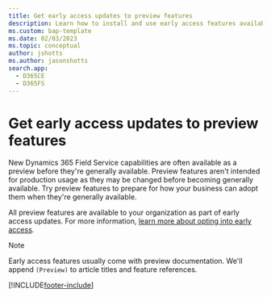 ```yaml
---
title: Get early access updates to preview features
description: Learn how to install and use early access features available for preview in Dynamics 365 Field Service.
ms.custom: bap-template
ms.date: 02/03/2023
ms.topic: conceptual
author: jshotts
ms.author: jasonshotts
search.app: 
  - D365CE
  - D365FS
---
```


# Get early access updates to preview features

New Dynamics 365 Field Service capabilities are often available as a preview before they're generally available. Preview features aren't intended for production usage as they may be changed before becoming generally available. Try preview features to prepare for how your business can adopt them when they're generally available.

All preview features are available to your organization as part of early access updates. For more information, [learn more about opting into early access](/power-platform/admin/opt-in-early-access-updates#how-to-enable-early-access-updates).

> [!NOTE]
> Early access features usually come with preview documentation. We'll append `(Preview)` to article titles and feature references.

[!INCLUDE[footer-include](../includes/footer-banner.md)]

